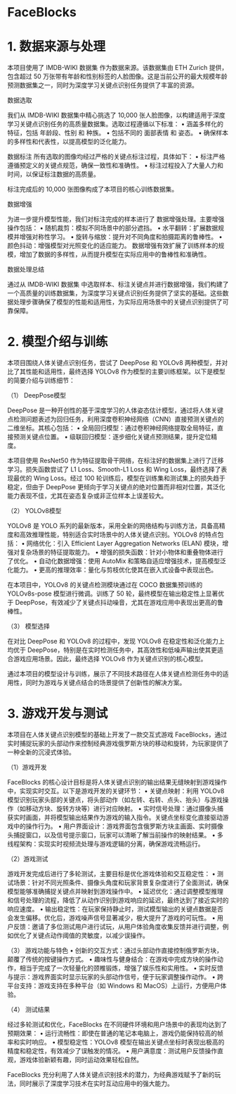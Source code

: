 # FaceBlocks

# 1. 数据来源与处理

本项目使用了 IMDB-WIKI 数据集 作为数据来源。该数据集由 ETH Zurich 提供，包含超过 50 万张带有年龄和性别标签的人脸图像。这是当前公开的最大规模年龄预测数据集之一，同时为深度学习关键点识别任务提供了丰富的资源。

数据选取

我们从 IMDB-WIKI 数据集中精心挑选了 10,000 张人脸图像，以构建适用于深度学习关键点识别任务的高质量数据集。选取过程遵循以下标准：
	•	涵盖多样化的特征，包括 年龄段、性别 和 种族。
	•	包括不同的 面部表情 和 姿态。
	•	确保样本的多样性和代表性，以提高模型的泛化能力。

数据标注
所有选取的图像均经过严格的关键点标注过程，具体如下：
	•	标注严格遵循预定义的关键点规范，确保一致性和准确性。
	•	标注过程投入了大量人力和时间，以保证标注数据的高质量。

标注完成后的 10,000 张图像构成了本项目的核心训练数据集。

数据增强

为进一步提升模型性能，我们对标注完成的样本进行了 数据增强处理。主要增强操作包括：
	•	随机裁剪：模拟不同场景中的部分遮挡。
	•	水平翻转：扩展数据规模并增强对称性学习。
	•	旋转与缩放：提升对不同角度和拍摄距离的鲁棒性。
	•	颜色抖动：增强模型对光照变化的适应能力。
数据增强有效扩展了训练样本的规模，增加了数据的多样性，从而提升模型在实际应用中的鲁棒性和准确性。

数据处理总结

通过从 IMDB-WIKI 数据集 中选取样本、标注关键点并进行数据增强，我们构建了一个高质量的训练数据集，为深度学习关键点识别任务提供了坚实的基础。这些数据处理步骤确保了模型的性能和适用性，为实际应用场景中的关键点识别提供了可靠保障。

# 2. 模型介绍与训练

本项目围绕人体关键点识别任务，尝试了 DeepPose 和 YOLOv8 两种模型，并对比了其性能和适用性，最终选择 YOLOv8 作为模型的主要训练框架。以下是模型的简要介绍与训练细节：

（1） DeepPose模型

DeepPose 是一种开创性的基于深度学习的人体姿态估计模型，通过将人体关键点检测问题表述为回归任务，利用深度卷积神经网络（CNN）直接预测关键点的二维坐标。其核心包括：
	•	全局回归模型：通过卷积神经网络提取全局特征，直接预测关键点位置。
	•	级联回归模型：逐步细化关键点预测结果，提升定位精度。

本项目使用 ResNet50 作为特征提取骨干网络，在标注好的数据集上进行了迁移学习。损失函数尝试了 L1 Loss、Smooth-L1 Loss 和 Wing Loss，最终选择了表现最优的 Wing Loss。经过 100 轮训练后，模型在训练集和测试集上的损失趋于稳定，但由于 DeepPose 更倾向于学习关键点的绝对位置而非相对位置，其泛化能力表现不佳，尤其在姿态复杂或非正位样本上误差较大。

（2） YOLOv8模型

YOLOv8 是 YOLO 系列的最新版本，采用全新的网络结构与训练方法，具备高精度和高效推理性能，特别适合实时场景中的人体关键点识别。YOLOv8 的特点包括：
	•	网络优化：引入 Efficient Layer Aggregation Networks (ELAN) 模块，增强对复杂场景的特征提取能力。
	•	增强的损失函数：针对小物体和重叠物体进行了优化。
	•	自动化数据增强：使用 AutoMix 和策略自适应增强技术，提高模型泛化能力。
	•	更高的推理效率：量化与剪枝优化使其在嵌入式设备中表现出色。

在本项目中，YOLOv8 的关键点检测模块通过在 COCO 数据集预训练的 YOLOv8s-pose 模型进行微调。训练了 50 轮，最终模型在输出稳定性上显著优于 DeepPose，有效减少了关键点抖动噪音，尤其在游戏应用中表现出更高的鲁棒性。

（3） 模型选择

在对比 DeepPose 和 YOLOv8 的过程中，发现 YOLOv8 在稳定性和泛化能力上均优于 DeepPose，特别是在实时检测任务中，其高效性和低噪声输出使其更适合游戏应用场景。因此，最终选择 YOLOv8 作为关键点识别的核心模型。

通过本项目的模型设计与训练，展示了不同技术路径在人体关键点检测任务中的适用性，同时为游戏与关键点结合的场景提供了创新性的解决方案。

# 3. 游戏开发与测试

本项目在人体关键点识别模型的基础上开发了一款交互式游戏 FaceBlocks，通过实时捕捉玩家的头部动作来控制经典游戏俄罗斯方块的移动和旋转，为玩家提供了一种全新的沉浸式体验。

（1）游戏开发

FaceBlocks 的核心设计目标是将人体关键点识别的输出结果无缝映射到游戏操作中，实现实时交互。以下是游戏开发的关键环节：
	•	关键点映射：利用 YOLOv8 模型识别玩家头部的关键点，将头部动作（如左转、右转、点头、抬头）与游戏操作（如移动方块、旋转方块等）进行对应映射。
	•	实时信号处理：通过摄像头捕获实时画面，并将模型输出结果作为游戏的输入指令。关键点坐标变化直接驱动游戏中的操作行为。
	•	用户界面设计：游戏界面包含俄罗斯方块主画面、实时摄像头捕捉窗口，以及信号提示窗口，玩家可以清晰了解当前操作的映射结果。
	•	多线程架构：实现实时视频流处理与游戏逻辑的分离，确保游戏流畅运行。

（2）游戏测试

游戏开发完成后进行了多轮测试，主要目标是优化游戏体验和交互稳定性：
	•	测试场景：针对不同光照条件、摄像头角度和玩家背景复杂度进行了全面测试，确保模型能够准确捕捉关键点并映射到游戏操作中。
	•	延迟优化：通过调整模型推理和信号处理的流程，降低了从动作识别到游戏响应的延迟，最终达到了接近实时的响应速度。
	•	输出稳定性：在玩家保持静止时，测试模型输出的关键点数据是否会发生偏移。优化后，游戏噪声信号显著减少，极大提升了游戏的可玩性。
	•	用户反馈：邀请了多位测试用户进行试玩，从用户体验角度收集反馈并进行调整，例如优化了关键点动作阈值的灵敏度，以减少误操作。

（3） 游戏功能与特色
	•	创新的交互方式：通过头部动作直接控制俄罗斯方块，颠覆了传统的按键操作方式。
	•	趣味性与健身结合：在游戏中完成方块的操作动作，相当于完成了一次轻量化的颈椎锻炼，增强了娱乐性和实用性。
	•	实时反馈与提示：游戏界面实时显示玩家的头部动作信号，便于玩家调整操作动作。
	•	跨平台支持：游戏支持在多种平台（如 Windows 和 MacOS）上运行，方便用户体验。

（4） 测试结果

经过多轮测试和优化，FaceBlocks 在不同硬件环境和用户场景中的表现均达到了预期效果：
	•	运行流畅性：即使在普通的笔记本电脑上，游戏仍能保持较高的帧率和实时响应。
	•	模型稳定性：YOLOv8 模型在输出关键点坐标时表现出极高的精度和稳定性，有效减少了误触发的情况。
	•	用户满意度：测试用户反馈操作直观，游戏体验新颖有趣，同时运动效果轻松自然。

FaceBlocks 充分利用了人体关键点识别技术的潜力，为经典游戏赋予了新的玩法，同时展示了深度学习技术在实时互动应用中的强大能力。

